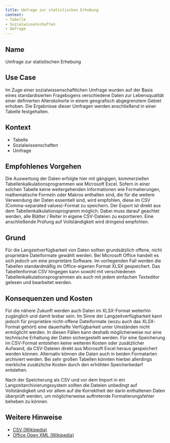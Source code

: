 ```yaml
---
title: Umfrage zur statistischen Erhebung
context:
- Tabelle
- Sozialwissenschaften
- Umfrage
---
```




## Name    
Umfrage zur statistischen Erhebung 

## Use Case    
Im Zuge einer sozialwissenschaftlichen Umfrage wurden auf der Basis eines standardisierten Fragebogens verschiedene Daten zur Lebensqualität einer definierten Alterskohorte in einem geografisch abgegrenztem Gebiet erhoben. Die Ergebnisse dieser Umfragen werden anschließend in einer Tabelle festgehalten.

## Kontext    
* Tabelle
* Sozialwissenschaften
* Umfrage

## Empfohlenes Vorgehen    
Die Auswertung der Daten erfolgte hier mit gängigen, kommerziellen Tabellenkalkulationsprogrammen wie Microsoft Excel. Sofern in einer solchen Tabelle keine weitergehenden Informationen wie Formatierungen, mathematische Formeln oder Makros enthalten sind, die für die weitere Verwendung der Daten essentiell sind, wird empfohlen, diese im CSV (Comma-separated values)-Format zu speichern. Der Export ist direkt aus dem Tabellenkalkulationsprogramm möglich. Dabei muss darauf geachtet werden, alle Blätter / Reiter in eigene CSV-Dateien zu exportieren. Eine anschließende Prüfung auf Vollständigkeit wird dringend empfohlen. 

## Grund    
Für die Langzeitverfügbarkeit von Daten sollten grundsätzlich offene, nicht proprietäre Dateiformate gewählt werden. Bei Microsoft Office handelt es sich jedoch um eine proprietäre Software. Im vorliegenden Fall werden die Tabellen standardmäßig im Office-eigenen Format XLSX gespeichert. Das Tabellenformat CSV hingegen kann sowohl mit verschiedenen Tabellenkalkulationsprogrammen als auch mit jedem einfachen Texteditor gelesen und bearbeitet werden. 

## Konsequenzen und Kosten  
Für die nähere Zukunft werden auch Daten im XLSX-Format weiterhin zugänglich und damit lesbar sein. Im Sinne der Langzeitverfügbarkeit kann jedoch für proprietäre nicht-offene Dateiformate (wozu auch das XLSX-Format gehört) eine dauerhafte Verfügbarkeit unter Umständen nicht ermöglicht werden. In diesen Fällen kann deshalb möglicherweise nur eine technische Erhaltung der Daten sichergestellt werden.
Für eine Speicherung im CSV-Format entstehen keine weiteren Kosten oder zusätzlicher Aufwand, da CSV-Dateien direkt aus Microsoft Excel heraus gespeichert werden können. 
Alternativ können die Daten auch in beiden Formatarten archiviert werden. Bei sehr großen Tabellen könnten hierbei allerdings merkliche zusätzliche Kosten durch den erhöhten Speicherbedarf entstehen.   

Nach der Speicherung als CSV und vor dem Import in ein Langzeitarchivierungssystem sollten die Dateien unbedingt auf Vollständigkeit und vor allem auf die Korrektheit der darin enthaltenen Daten überprüft werden, um möglicherweise auftretende Formatierungsfehler beheben zu können.

## Weitere Hinweise    
* [CSV (Wikipedia)](https://de.wikipedia.org/wiki/CSV_(Dateiformat))
* [Office Open XML (Wikipedia)](https://de.wikipedia.org/wiki/Office_Open_XML)


